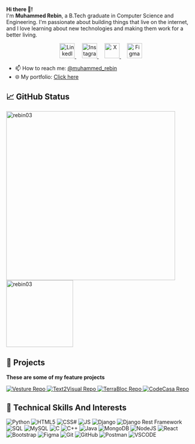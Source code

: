 
**Hi there 👋!** \
I'm **Muhammed Rebin**, a B.Tech graduate in Computer Science and Engineering. I'm passionate about building things that live on the internet, and I love learning about new technologies and making them work for a better living.

<div align="center">
<!-- 
![](https://github.com/rebin03/rebin03/blob/main/assets/intro.gif)
-->
<!--
[![LinkedIn Badge](https://img.shields.io/badge/LinkedIn-0077B5?style=for-the-badge&logo=linkedin&logoColor=white)](https://www.linkedin.com/in/muhammedrebin/)
[![Instagram Badge](https://img.shields.io/badge/Instagram-E4405F?style=for-the-badge&logo=instagram&logoColor=white)](https://www.instagram.com/iam.rebiin/)
[![X Badge](https://img.shields.io/badge/Twitter-1DA1F2?style=for-the-badge&logo=twitter&logoColor=white)](https://x.com/iam_rbn)
[![Figma Badge](https://img.shields.io/badge/Figma-F24E1E?style=for-the-badge&logo=figma&logoColor=white)](https://www.figma.com/@muhammedrebin)
-->
  
<a href="https://www.linkedin.com/in/muhammedrebin/" target="_blank">
  <img src="https://img.icons8.com/ios-filled/50/0077B5/linkedin.png" width="40" height="40" alt="LinkedIn" />
</a>&nbsp;&nbsp;&nbsp;

<a href="https://www.instagram.com/iam.rebiin/" target="_blank">
  <img src="https://img.icons8.com/ios-filled/50/E4405F/instagram-new.png" width="40" height="40" alt="Instagram" />
</a>&nbsp;&nbsp;&nbsp;

<a href="https://x.com/iam_rbn" target="_blank">
  <img src="https://img.icons8.com/ios-filled/50/1DA1F2/x.png" width="40" height="40" alt="X" />
</a>&nbsp;&nbsp;&nbsp;

<a href="https://www.figma.com/@muhammedrebin" target="_blank">
  <img src="https://img.icons8.com/ios-filled/50/F24E1E/figma.png" width="40" height="40" alt="Figma" />
</a>


</div>

- 📫 How to reach me: <a href='https://www.linkedin.com/in/muhammedrebin/' target="_blank">@muhammed_rebin</a>
- 🌐 My portfolio: <a href='https://muhammedrebin.vercel.app/' target="_blank">Click here</a>


## 📈 GitHub Status

<div align="left">

<!-- [![Top Langs](https://github-readme-stats.vercel.app/api/top-langs/?username=rebin03&layout=compact&theme=tokyonight)](https://github.com/rebin03) -->
<!-- ![Rebin's GitHub stats](https://github-readme-stats.vercel.app/api?username=rebin03&show_icons=true&theme=default) -->
<picture>
  <source srcset="https://github-readme-streak-stats.herokuapp.com/?user=rebin03&theme=react&hide_border=true&bg_color=0D1117" media="(prefers-color-scheme: dark)"/>
  <source srcset="https://github-readme-streak-stats.herokuapp.com/?user=rebin03&theme=default&hide_border=false" media="(prefers-color-scheme: light)" />
  <img align="center" width="450" src="https://github-readme-streak-stats.herokuapp.com/?user=rebin03&theme=default&hide_border=true" alt="rebin03" />
</picture>
<picture>
  <source srcset="https://github-readme-stats.vercel.app/api/top-langs?username=rebin03&layout=compact&hide_border=true&theme=react" media="(prefers-color-scheme: dark)" />
  <source srcset="https://github-readme-stats.vercel.app/api/top-langs?username=rebin03&layout=compact&hide_border=false&theme=default" media="(prefers-color-scheme: light)" />
  <img align="center" height="178" src="https://github-readme-stats.vercel.app/api/top-langs?username=rebin03&layout=compact&hide_border=true&theme=default" alt="rebin03" />
</picture>

<!--[![Rebin's wakatime stats](https://github-readme-streak-stats.herokuapp.com/?user=rebin03&theme=react&hide_border=true&bg_color=0D1117)](https://wakatime.com/@rebin03) -->

<!-- ![contribution graph](https://github-readme-activity-graph.vercel.app/graph?username=rebin03&theme=xcode) -->

</div>

## 💼 Projects
**These are some of my feature projects**

<a href="https://github.com/rebin03/Vesture" target="_blank">
<picture>
  <source srcset="https://github-readme-stats.vercel.app/api/pin/?username=rebin03&repo=Vesture&show_owner=true&theme=react&hide_border=true" media="(prefers-color-scheme: dark)" />
  <source srcset="https://github-readme-stats.vercel.app/api/pin/?username=rebin03&repo=Vesture&show_owner=true&theme=default&hide_border=false" media="(prefers-color-scheme: light)" />
  <img src="https://github-readme-stats.vercel.app/api/pin/?username=rebin03&repo=Vesture&show_owner=true&theme=default&hide_border=true" alt="Vesture Repo" />
</picture>
</a>

<a href="https://github.com/rebin03/Text2Visual" target="_blank">
<picture>
  <source srcset="https://github-readme-stats.vercel.app/api/pin/?username=rebin03&repo=Text2Visual&show_owner=true&theme=react&hide_border=true" media="(prefers-color-scheme: dark)" />
  <source srcset="https://github-readme-stats.vercel.app/api/pin/?username=rebin03&repo=Text2Visual&show_owner=true&theme=default&hide_border=false" media="(prefers-color-scheme: light)" />
  <img src="https://github-readme-stats.vercel.app/api/pin/?username=rebin03&repo=Text2Visual&show_owner=true&theme=default&hide_border=true" alt="Text2Visual Repo" />
</picture>
</a>

<a href="https://github.com/rebin03/TerraBloc" target="_blank">
<picture>
  <source srcset="https://github-readme-stats.vercel.app/api/pin/?username=rebin03&repo=TerraBloc&show_owner=true&theme=react&hide_border=true" media="(prefers-color-scheme: dark)" />
  <source srcset="https://github-readme-stats.vercel.app/api/pin/?username=rebin03&repo=TerraBloc&show_owner=true&theme=default&hide_border=false" media="(prefers-color-scheme: light)" />
  <img src="https://github-readme-stats.vercel.app/api/pin/?username=rebin03&repo=TerraBloc&show_owner=true&theme=default&hide_border=true" alt="TerraBloc Repo" />
</picture>
</a>

<a href="https://github.com/rebin03/CodeCasa" target="_blank">
<picture>
  <source srcset="https://github-readme-stats.vercel.app/api/pin/?username=rebin03&repo=CodeCasa&show_owner=true&theme=react&hide_border=true" media="(prefers-color-scheme: dark)" />
  <source srcset="https://github-readme-stats.vercel.app/api/pin/?username=rebin03&repo=CodeCasa&show_owner=true&theme=default&hide_border=false" media="(prefers-color-scheme: light)" />
  <img src="https://github-readme-stats.vercel.app/api/pin/?username=rebin03&repo=CodeCasa&show_owner=true&theme=default&hide_border=true" alt="CodeCasa Repo" />
</picture>
</a>






## 🧠 Technical Skills And Interests
![Python](https://img.shields.io/badge/Python-FFD43B?style=for-the-badge&logo=python&logoColor=darkgreen)
![HTML5](https://img.shields.io/badge/HTML5-E34F26?style=for-the-badge&logo=html5&logoColor=white)
![CSS#](https://img.shields.io/badge/CSS3-1572B6?style=for-the-badge&logo=css3&logoColor=white)
![JS](https://img.shields.io/badge/JavaScript-323330?style=for-the-badge&logo=javascript&logoColor=F7DF1E)
![Django](https://img.shields.io/badge/Django-092E20?style=for-the-badge&logo=django&logoColor=green)
![Django Rest Framework](https://img.shields.io/badge/DRF-2C2C2C?style=for-the-badge&logo=django&logoColor=red)
![SQL](https://img.shields.io/badge/SQL-4479A1?style=for-the-badge&logo=database&logoColor=white)
![MySQL](https://img.shields.io/badge/MySQL-00000F?style=for-the-badge&logo=mysql&logoColor=white)
![C](https://img.shields.io/badge/C-00599C?style=for-the-badge&logo=c&logoColor=white)
![C++](https://img.shields.io/badge/C%2B%2B-00599C?style=for-the-badge&logo=c%2B%2B&logoColor=white)
![Java](https://img.shields.io/badge/Java-ED8B00?style=for-the-badge&logo=java&logoColor=white)
![MongoDB](https://img.shields.io/badge/MongoDB-4EA94B?style=for-the-badge&logo=mongodb&logoColor=white)
![NodeJS](https://img.shields.io/badge/Node.js-339933?style=for-the-badge&logo=nodedotjs&logoColor=white)
![React](https://img.shields.io/badge/React-20232A?style=for-the-badge&logo=react&logoColor=61DAFBn)
![Bootstrap](https://img.shields.io/badge/Bootstrap-563D7C?style=for-the-badge&logo=bootstrap&logoColor=white)
![Figma](https://img.shields.io/badge/Figma-F24E1E?style=for-the-badge&logo=figma&logoColor=white)
![Git](https://img.shields.io/badge/Git-F05032?style=for-the-badge&logo=git&logoColor=white)
![GitHub](https://img.shields.io/badge/GitHub-181717?style=for-the-badge&logo=github&logoColor=white)
![Postman](https://img.shields.io/badge/Postman-FF6C37?style=for-the-badge&logo=postman&logoColor=white)
![VSCODE](https://img.shields.io/badge/Visual_Studio_Code-0078D4?style=for-the-badge&logo=visual%20studio%20code&logoColor=white)

<!-- 

![Web3](https://img.shields.io/badge/Web3-F16722?style=for-the-badge&logo=web3.js&logoColor=white)
![REST API](https://img.shields.io/badge/REST%20API-85EA2D?style=for-the-badge&logo=swagger&logoColor=black)
![Google Chorme](https://img.shields.io/badge/Google_Chrome-F27E1E?style=for-the-badge&logo=google-chrome&logoColor=white)
![Windows](https://img.shields.io/badge/Windows-0058D6?style=for-the-badge&logo=windows&logoColor=white)
![MERN](https://img.shields.io/badge/MERN-61DAFB?style=for-the-badge&logo=mongodb&logoColor=white&labelColor=20232A)
![Blockchain](https://img.shields.io/badge/Blockchain-121D33?style=for-the-badge&logo=blockchain.com&logoColor=white) -->

<!--
## 🏆 GitHub Trophies
<div align="center">
  
![GitHub Trophies](https://github-profile-trophy.vercel.app/?username=rebin03&theme=onedark)

</div>
-->

<!-- ## 💻 Coding Time
[![Rebin's wakatime stats](https://github-readme-stats.vercel.app/api/wakatime?username=rebin03)](https://wakatime.com/@rebin03) -->
